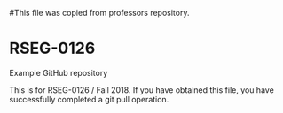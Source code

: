 #This file was copied from professors repository.

# RSEG-0126
Example GitHub repository

This is for RSEG-0126 / Fall 2018. If you have obtained
this file, you have successfully completed a git pull
operation.

